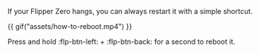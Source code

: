 If your Flipper Zero hangs, you can always restart it with a simple shortcut.

{{ gif("assets/how-to-reboot.mp4") }}

Press and hold :flp-btn-left: + :flp-btn-back: for a second to reboot it.